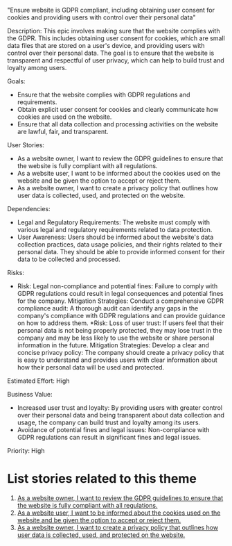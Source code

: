 "Ensure website is GDPR compliant, including obtaining user consent for cookies and providing users with control over their personal data"

Description: This epic involves making sure that the website complies with the GDPR. This includes obtaining user consent for cookies, which are small data files that are stored on a user's device, and providing users with control over their personal data. The goal is to ensure that the website is transparent and respectful of user privacy, which can help to build trust and loyalty among users. 

Goals: 
* Ensure that the website complies with GDPR regulations and requirements.
* Obtain explicit user consent for cookies and clearly communicate how cookies are used on the website.
* Ensure that all data collection and processing activities on the website are lawful, fair, and transparent.

User Stories: 
* As a website owner, I want to review the GDPR guidelines to ensure that the website is fully compliant with all regulations.
* As a website user, I want to be informed about the cookies used on the website and be given the option to accept or reject them.
* As a website owner, I want to create a privacy policy that outlines how user data is collected, used, and protected on the website.

Dependencies: 
* Legal and Regulatory Requirements: The website must comply with various legal and regulatory requirements related to data protection.
* User Awareness: Users should be informed about the website's data collection practices, data usage policies, and their rights related to their personal data. They should be able to provide informed consent for their data to be collected and processed.

Risks: 
* Risk: Legal non-compliance and potential fines: Failure to comply with GDPR regulations could result in legal consequences and potential fines for the company. Mitigation Strategies: Conduct a comprehensive GDPR compliance audit: A thorough audit can identify any gaps in the company's compliance with GDPR regulations and can provide guidance on how to address them.
*Risk: Loss of user trust: If users feel that their personal data is not being properly protected, they may lose trust in the company and may be less likely to use the website or share personal information in the future. Mitigation Strategies: Develop a clear and concise privacy policy: The company should create a privacy policy that is easy to understand and provides users with clear information about how their personal data will be used and protected.

Estimated Effort: High

Business Value: 
* Increased user trust and loyalty: By providing users with greater control over their personal data and being transparent about data collection and usage, the company can build trust and loyalty among its users. 
* Avoidance of potential fines and legal issues: Non-compliance with GDPR regulations can result in significant fines and legal issues. 

Priority: High

# List stories related to this theme
1. [As a website owner, I want to review the GDPR guidelines to ensure that the website is fully compliant with all regulations.](https://github.com/amm33/mywebclass-agile-docs/blob/006b831301d9ab1aaaf48a45119961254e479460/documentation/templates/theme/initiatives/epics/stories/story10.md)
2. [As a website user, I want to be informed about the cookies used on the website and be given the option to accept or reject them.](https://github.com/amm33/mywebclass-agile-docs/blob/006b831301d9ab1aaaf48a45119961254e479460/documentation/templates/theme/initiatives/epics/stories/story11.md)
3. [As a website owner, I want to create a privacy policy that outlines how user data is collected, used, and protected on the website.](https://github.com/amm33/mywebclass-agile-docs/blob/006b831301d9ab1aaaf48a45119961254e479460/documentation/templates/theme/initiatives/epics/stories/story12.md)
